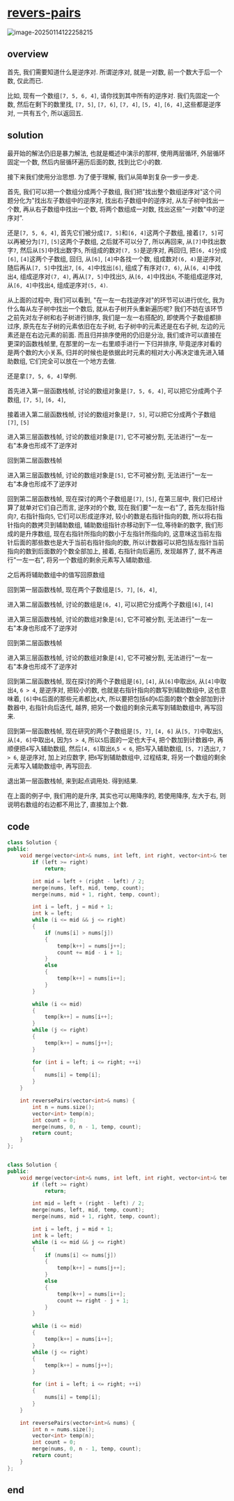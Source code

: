 # [revers-pairs](https://leetcode.cn/problems/shu-zu-zhong-de-ni-xu-dui-lcof)

![image-20250114122258215](https://md-wind.oss-cn-nanjing.aliyuncs.com/md/20250114122258301.png)

## overview

首先, 我们需要知道什么是逆序对.  所谓逆序对, 就是一对数, 前一个数大于后一个数, 仅此而已.

比如, 现有一个数组`[7, 5, 6, 4]`, 请你找到其中所有的逆序对.  我们先固定一个数, 然后在剩下的数里找, `[7, 5]`, `[7, 6]`, `[7, 4]`, `[5, 4]`, `[6, 4]`,这些都是逆序对, 一共有五个, 所以返回五.

## solution

最开始的解法仍旧是暴力解法, 也就是概述中演示的那样, 使用两层循环, 外层循环固定一个数, 然后内层循环遍历后面的数, 找到比它小的数.

接下来我们使用分治思想.   为了便于理解, 我们从简单到复杂一步一步走.

首先, 我们可以把一个数组分成两个子数组,  我们把"找出整个数组逆序对"这个问题分化为"找出左子数组中的逆序对,  找出右子数组中的逆序对,  从左子树中找出一个数, 再从右子数组中找出一个数, 将两个数组成一对数, 找出这些"一对数"中的逆序对".	

还是`[7, 5, 6, 4]`, 首先它们被分成`[7, 5]`和`[6, 4]`这两个子数组, 接着`[7, 5]`可以再被分为`[7]`, `[5]`这两个子数组, 之后就不可以分了, 所以再回来, 从`[7]`中找出数字`7`, 然后从`[5]`中找出数字`5`, 所组成的数对`(7, 5)`是逆序对, 再回归, 把`[6, 4]`分成`[6]`, `[4]`这两个子数组, 回归, 从`[6]`, `[4]`中各找一个数, 组成数对`(6, 4)`是逆序对, 随后再从`[7, 5]`中找出`7`, `[6, 4]`中找出`[6]`, 组成了有序对`(7, 6)`, 从`[6, 4]`中找出`4`, 组成逆序对`(7, 4)`, 再从`[7, 5]`中找出`5`, 从`[6, 4]`中找出`6`, 不能组成逆序对, 从`[6, 4]`中找出`4`, 组成逆序对`(5, 4)`.

从上面的过程中, 我们可以看到, "在一左一右找逆序对"的环节可以进行优化, 我为什么每从左子树中找出一个数后, 就从右子树开头重新遍历呢? 我们不妨在该环节之前先对左子树和右子树进行排序, 我们是一左一右搭配的, 即使两个子数组都排过序, 原先在左子树的元素依旧在左子树, 右子树中的元素还是在右子树, 左边的元素还是在右边元素的前面.          而且归并排序使用的仍旧是分治, 我们或许可以直接在更深的函数栈帧里, 在那里的一左一右里顺手进行一下归并排序, 毕竟逆序对看的是两个数的大小关系, 归并的时候也是依据此时元素的相对大小再决定谁先进入辅助数组, 它们完全可以放在一个地方去做.

还是拿`[7, 5, 6, 4]`举例.

首先进入第一层函数栈帧, 讨论的数组对象是`[7, 5, 6, 4]`, 可以把它分成两个子数组, `[7, 5]`, `[6, 4]`, 

接着进入第二层函数栈帧, 讨论的数组对象是`[7, 5]`, 可以把它分成两个子数组`[7]`, `[5]`

进入第三层函数栈帧, 讨论的数组对象是`[7]`, 它不可被分割, 无法进行"一左一右"本身也形成不了逆序对

回到第二层函数栈帧

进入第三层函数栈帧, 讨论的数组对象是`[5]`, 它不可被分割, 无法进行"一左一右"本身也形成不了逆序对

回到第二层函数栈帧, 现在探讨的两个子数组是`[7]`, `[5]`, 在第三层中, 我们已经计算了就单对它们自己而言, 逆序对的个数, 现在我们要"一左一右"了, 首先左指针指向`7`, 右指针指向`5`, 它们可以形成逆序对, 较小的数是右指针指向的数, 所以将右指针指向的数拷贝到辅助数组, 辅助数组指针亦移动到下一位,等待新的数字, 我们形成的是升序数组, 现在右指针所指向的数小于左指针所指向的, 这意味这当前左指针后面的那些数也是大于当前右指针指向的数, 所以计数器可以把包括左指针当前指向的数到后面数的个数全部加上, 接着, 右指针向后遍历, 发现越界了, 就不再进行"一左一右", 将另一个数组的剩余元素写入辅助数组.

之后再将辅助数组中的值写回原数组

回到第一层函数栈帧, 现在两个子数组是`[5, 7]`, `[6, 4]`,

进入第二层函数栈帧, 讨论的数组是`[6, 4]`, 可以把它分成两个子数组`[6]`, `[4]`

进入第三层函数栈帧, 讨论的数组对象是`[6]`, 它不可被分割, 无法进行"一左一右"本身也形成不了逆序对

回到第二层函数栈帧

进入第三层函数栈帧, 讨论的数组对象是`[4]`, 它不可被分割, 无法进行"一左一右"本身也形成不了逆序对

回到第二层函数栈帧, 现在探讨的两个子数组是`[6]`, `[4]`, 从`[6]`中取出`6`, 从`[4]`中取出`4`, `6 > 4`, 是逆序对, 把较小的数, 也就是右指针指向的数写到辅助数组中, 这也意味着, `[6]`中`6`后面的那些元素都比`4`大, 所以要把包括`6`的`6`后面的数个数全部加到计数器中, 右指针向后迭代, 越界, 把另一个数组的剩余元素写到辅助数组中, 再写回来.

回到第一层函数栈帧, 现在研究的两个子数组是`[5, 7]`, `[4, 6]` 从`[5, 7]`中取出`5`, 从`[4, 6]`中取出`4`, 因为`5 > 4`, 所以`5`后面的一定也大于`4`, 把个数加到计数器中, 再顺便把`4`写入辅助数组, 然后`[4, 6]`取出`6`,`5 < 6`, 把`5`写入辅助数组, `[5, 7]`选出`7`, `7 > 6`, 是逆序对, 加上对应数字, 把`6`写到辅助数组中, 过程结束, 将另一个数组的剩余元素写入辅助数组中, 再写回去.

退出第一层函数栈帧, 来到起点调用处.  得到结果.

在上面的例子中, 我们用的是升序, 其实也可以用降序的, 若使用降序, 左大于右, 则说明右数组的右边都不用比了, 直接加上个数.

## code

```cpp
class Solution {
public:
    void merge(vector<int>& nums, int left, int right, vector<int>& temp, int& count) {
        if (left >= right) 
            return;

        int mid = left + (right - left) / 2;
        merge(nums, left, mid, temp, count);
        merge(nums, mid + 1, right, temp, count);

        int i = left, j = mid + 1;
        int k = left;
        while (i <= mid && j <= right) 
        {
            if (nums[i] > nums[j]) 
            {
                temp[k++] = nums[j++];
                count += mid - i + 1; 
            } 
            else 
            {
                temp[k++] = nums[i++];
            }
        }

        while (i <= mid) 
        {
            temp[k++] = nums[i++];
        }
        while (j <= right) 
        {
            temp[k++] = nums[j++];
        }

        for (int i = left; i <= right; ++i) 
        {
            nums[i] = temp[i];
        }
    }

    int reversePairs(vector<int>& nums) {
        int n = nums.size();
        vector<int> temp(n);
        int count = 0;
        merge(nums, 0, n - 1, temp, count);
        return count;
    }
};


class Solution {
public:
    void merge(vector<int>& nums, int left, int right, vector<int>& temp, int& count) {
        if (left >= right) 
            return;

        int mid = left + (right - left) / 2;
        merge(nums, left, mid, temp, count);
        merge(nums, mid + 1, right, temp, count);

        int i = left, j = mid + 1;
        int k = left;
        while (i <= mid && j <= right) 
        {
            if (nums[i] <= nums[j]) 
            {
                temp[k++] = nums[j++];
            } 
            else 
            {
                temp[k++] = nums[i++];
                count += right - j + 1;
            }
        }

        while (i <= mid) 
        {
            temp[k++] = nums[i++];
        }
        while (j <= right) 
        {
            temp[k++] = nums[j++];
        }

        for (int i = left; i <= right; ++i) 
        {
            nums[i] = temp[i];
        }
    }

    int reversePairs(vector<int>& nums) {
        int n = nums.size();
        vector<int> temp(n);
        int count = 0;
        merge(nums, 0, n - 1, temp, count);
        return count;
    }
};
```

 ## end

